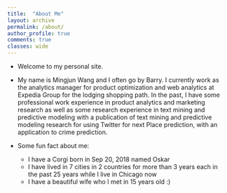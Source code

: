 ```yaml
---
title:  "About Me"
layout: archive
permalink: /about/
author_profile: true
comments: true
classes: wide
---
```

* Welcome to my personal site.

* My name is Mingjun Wang and I often go by Barry. I currently work as the analytics manager for product optimization and web analytics at Expedia Group for the lodging shopping path. In the past, I have some professional work experience in product analytics and marketing research as well as some research experience in text mining and predictive modeling with a publication of text mining and predictive modeling research for using Twitter for next Place prediction, with an application to crime prediction. 

* Some fun fact about me:
    * I have a Corgi born in Sep 20, 2018 named Oskar
    * I have lived in 7 cities in 2 countries for more than 3 years each in the past 25 years while I live in Chicago now
    * I have a beautiful wife who I met in 15 years old :)
